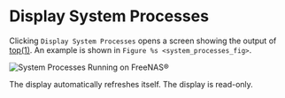 Display System Processes
========================

Clicking `Display System Processes` opens a screen showing the output of
[top(1)](https://www.freebsd.org/cgi/man.cgi?query=top). An example is
shown in `Figure %s <system_processes_fig>`.

<div id="system_processes_fig">

![System Processes Running on
FreeNAS<sup>®</sup>](images/display-system-processes.png)

</div>

The display automatically refreshes itself. The display is read-only.
